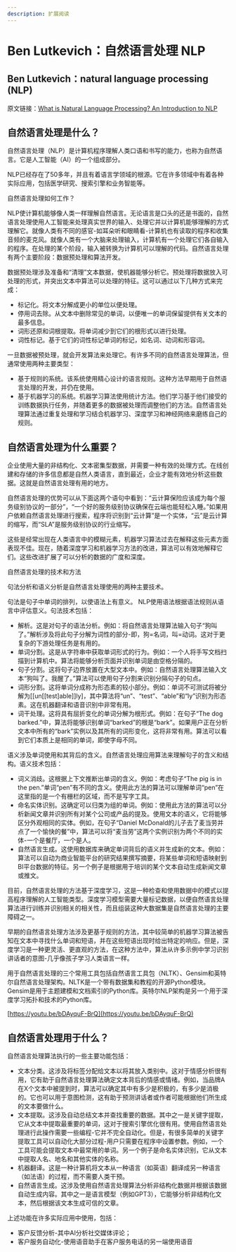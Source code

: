 ```yaml
---
description: 扩展阅读
---
```


# Ben Lutkevich：自然语言处理 NLP

## **Ben Lutkevich：natural language processing (NLP)**

原文链接：[What is Natural Language Processing? An Introduction to NLP](https://www.techtarget.com/searchenterpriseai/definition/natural-language-processing-NLP)

## 自然语言处理是什么？

自然语言处理（NLP）是计算机程序理解人类口语和书写的能力，也称为自然语言。它是人工智能（AI）的一个组成部分。

NLP已经存在了50多年，并且有着语言学领域的根源。它在许多领域中有着各种实际应用，包括医学研究、搜索引擎和业务智能等。

自然语言处理如何工作？

NLP使计算机能够像人类一样理解自然语言。无论语言是口头的还是书面的，自然语言处理使用人工智能来处理真实世界的输入、处理它并以计算机能够理解的方式理解它。就像人类有不同的感官-如耳朵听和眼睛看-计算机也有读取的程序和收集音频的麦克风。就像人类有一个大脑来处理输入，计算机有一个处理它们各自输入的程序。在处理的某个阶段，输入被转换为计算机可以理解的代码。自然语言处理有两个主要阶段：数据预处理和算法开发。

数据预处理涉及准备和“清理”文本数据，使机器能够分析它。预处理将数据放入可处理的形式，并突出文本中算法可以处理的特征。这可以通过以下几种方式来完成：

* 标记化。将文本分解成更小的单位以便处理。
* 停用词去除。从文本中删除常见的单词，以便唯一的单词保留提供有关文本的最多信息。
* 词形还原和词根提取。将单词减少到它们的根形式以进行处理。
* 词性标记。基于它们的词性标记单词的标记，如名词、动词和形容词。

一旦数据被预处理，就会开发算法来处理它。有许多不同的自然语言处理算法，但通常使用两种主要类型：

* 基于规则的系统。该系统使用精心设计的语言规则。这种方法早期用于自然语言处理的开发，并仍在使用。
* 基于机器学习的系统。机器学习算法使用统计方法。他们学习基于他们接受的训练数据执行任务，并随着更多的数据被处理而调整他们的方法。自然语言处理算法通过重复处理和学习结合机器学习、深度学习和神经网络来磨练自己的规则。

## 自然语言处理为什么重要？

企业使用大量的非结构化、文本密集型数据，并需要一种有效的处理方式。在线创建和存储的许多信息都是自然人类语言，直到最近，企业才能有效地分析这些数据。这就是自然语言处理有用的地方。

自然语言处理的优势可以从下面这两个语句中看到：“云计算保险应该成为每个服务级别协议的一部分”，“一个好的服务级别协议确保在云端也能轻松入睡。”如果用户依赖自然语言处理进行搜索，程序将识别到“云计算”是一个实体，“云”是云计算的缩写，而“SLA”是服务级别协议的行业缩写。

这些是经常出现在人类语言中的模糊元素，机器学习算法过去在解释这些元素方面表现不佳。现在，随着深度学习和机器学习方法的改进，算法可以有效地解释它们。这些改进扩展了可以分析的数据的广度和深度。

自然语言处理的技术和方法

句法分析和语义分析是自然语言处理使用的两种主要技术。

句法是句子中单词的排列，以使语法上有意义。 NLP使用语法根据语法规则从语言中评估意义。句法技术包括：

* 解析。这是对句子的语法分析。例如：将自然语言处理算法输入句子“狗叫了。”解析涉及将此句子分解为词性的部分-即，狗=名词，叫=动词。这对于更复杂的下游处理任务是有用的。
* 单词分割。这是从字符串中获取单词形式的行为。例如：一个人将手写文档扫描到计算机中。算法将能够分析页面并识别单词是由空格分隔的。
* 句子分割。这将句子边界放置在大型文本中。例如：自然语言处理算法输入文本“狗叫了。我醒了。”算法可以使用句子分割来识别分隔句子的句点。
* 词形分割。这将单词分成称为形态素的较小部分。例如：单词不可测试将被分解为\[\[un\[\[test]able]]ly]，其中算法将“un”、“test”、“able”和“ly”识别为形态素。这在机器翻译和语音识别中非常有用。
* 词干处理。这将具有屈折变化的单词分解为根形式。例如：在句子“The dog barked.”中，算法将能够识别单词“barked”的根是“bark”。如果用户正在分析文本中所有的“bark”实例以及其所有的词形变化，这将非常有用。算法可以看到它们本质上是相同的单词，即使字母不同。

语义涉及单词使用和其背后的含义。自然语言处理应用算法来理解句子的含义和结构。语义技术包括：

* 词义消歧。这根据上下文推断出单词的含义。例如：考虑句子“The pig is in the pen.”单词“pen”有不同的含义。使用此方法的算法可以理解单词“pen”在这里指的是一个有栅栏的区域，而不是写字工具。
* 命名实体识别。这确定可以归类为组的单词。例如：使用此方法的算法可以分析新闻文章并识别所有对某个公司或产品的提及。使用文本的语义，它将能够区分外观相同的实体。例如，在句子“Daniel McDonald的儿子去了麦当劳并点了一个愉快的餐”中，算法可以将“麦当劳”这两个实例识别为两个不同的实体-一个是餐厅，一个是人。
* 自然语言生成。这使用数据库来确定单词背后的语义并生成新的文本。例如：算法可以自动为商业智能平台的研究结果撰写摘要，将某些单词和短语映射到BI平台数据的特征。另一个例子是根据用于培训的某个文本自动生成新闻文章或推文。

目前，自然语言处理的方法基于深度学习，这是一种检查和使用数据中的模式以提高程序理解的人工智能类型。深度学习模型需要大量标记数据，以便自然语言处理算法进行训练并识别相关的相关性，而且组装这种大数据集是自然语言处理的主要障碍之一。

早期的自然语言处理方法涉及更基于规则的方法，其中较简单的机器学习算法被告知在文本中寻找什么单词和短语，并在这些短语出现时给出特定的响应。但是，深度学习是一种更灵活、更直观的方法，在这种方法中，算法从许多示例中学习识别讲话者的意图-几乎像孩子学习人类语言一样。

用于自然语言处理的三个常用工具包括自然语言工具包（NLTK）、Gensim和英特尔自然语言处理架构。NLTK是一个带有数据集和教程的开源Python模块。Gensim是用于主题建模和文档索引的Python库。英特尔NLP架构是另一个用于深度学习拓扑和技术的Python库。

[https://youtu.be/bDAyquF-BrQ](https://youtu.be/bDAyquF-BrQ)

## 自然语言处理用于什么？

自然语言处理算法执行的一些主要功能包括：

* 文本分类。这涉及将标签分配给文本以将其放入类别中。这对于情感分析很有用，它有助于自然语言处理算法确定文本背后的情感或情绪。例如，当品牌A在X个文本中被提到时，算法可以确定其中有多少是积极的，有多少是消极的。它也可以用于意图检测，这有助于预测讲话者或作者可能根据他们所生成的文本要做什么。
* 文本提取。这涉及自动总结文本并查找重要的数据。其中之一是关键字提取，它从文本中提取最重要的单词，这对于搜索引擎优化很有用。使用自然语言处理进行此操作需要一些编程-它并不完全自动化。但是，有很多简单的关键字提取工具可以自动化大部分过程-用户只需要在程序中设置参数。例如，一个工具可能会提取文本中最常用的单词。另一个例子是命名实体识别，它从文本中提取人名、地名和其他实体的名称。
* 机器翻译。这是一种计算机将文本从一种语言（如英语）翻译成另一种语言（如法语）的过程，而不需要人类干预。
* 自然语言生成。这涉及使用自然语言处理算法分析非结构化数据并根据该数据自动生成内容。其中之一是语言模型（例如GPT3），它能够分析非结构化文本，然后根据该文本生成可信的文章。

上述功能在许多实际应用中使用，包括：

* 客户反馈分析-其中AI分析社交媒体评论；
* 客户服务自动化-使用语音助手在客户服务电话的另一端使用语音
